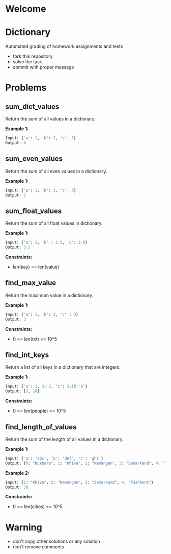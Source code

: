 # Welcome
# Dictionary

Automated grading of homework assignments and tests
- fork this repository
- solve the task
- commit with proper message

# Problems
## sum_dict_values

  Return the sum of all values in a dictionary.

**Example 1:**

```Python
Input: {'a': 1, 'b': 2, 'c': 3}
Output: 6

```

## sum_even_values

  Return the sum of all even values in a dictionary.
  
**Example 1:**

```Python
Input: {'a': 1, 'b': 2, 'c': 3}
Output: 2

```

## sum_float_values

  Return the sum of all float values in dictionary.

**Example 1:**

```Python
Input: {'a': 1, 'b' : 2.5, 'c': 3.0}
Output: 5.5

```

**Constraints:**

  - len(key) == len(value)

## find_max_value

  Return the maximum value in a dictionary.

**Example 1:**

```Python
Input: {'a': 1, 'b': 2, "c" : 3}
Output: 3

```

**Constraints:**

  - 0 <= len(txt) <= 10^5

## find_int_keys

  Return a list of all keys in a dictionary that are integers.

**Example 1:**

```Python
Input: {'a': 1, 3: 2, 'c': 3,10:'a'}
Output: [3, 10]

```

**Constraints:**

  - 0 <= len(people) <= 10^5

## find_length_of_values

  Return the sum of the length of all values in a dictionary.

**Example 1:**

```Python
Input: {'a': 'abc', 'b': 'def', 'c': 'ghi'}
Output: {0: "Bukhara", 1: "Khiva", 2: "Namangan", 3: "Samarkand", 4: "Tashkent"}

```

**Example 2:**

```Python
Input: {1: "Khiva", 2: "Namangan", 3: "Samarkand", 4: "Tashkent"}
Output: 30

```
**Constraints:**

  - 0 <= len(cities) <= 10^5

# Warning
- don't copy other solutions or any solution
- don't remove comments
